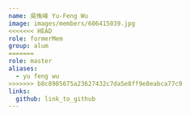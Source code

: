 ```yaml
---
name: 吳侑峰 Yu-Feng Wu 
image: images/members/606415039.jpg 
<<<<<<< HEAD
role: formerMem
group: alum
=======
role: master
aliases:
  - yu feng wu
>>>>>>> b8c8985675a23627432c7da5e8ff9e8eabca77c9
links:
  github: link_to_github 
---
```

